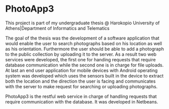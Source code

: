 # PhotoApp3

This project is part of my undergraduate thesis @ Harokopio University of Athens|Department of Informatics and Telematics

The goal of the thesis was the development of a software application that would enable the user to search 
photographs based on his location as well as his orientation. Furthermore the user should be able to add 
a photograph to the public collection by uploading it to the server. As a result two web services were 
developed, the first one for handing requests that require database communication while the second one is 
in charge for file uploads. At last an end user application for mobile devices with Android operating system 
was developed which uses the sensors built in the device to extract both the location and the direction 
the user is facing and communicates with the server to make request for searching or uploading photographs.  

PhotoApp3 is the restful web service in charge of handling requests that require communication with the 
database. It was developed in Netbeans.
